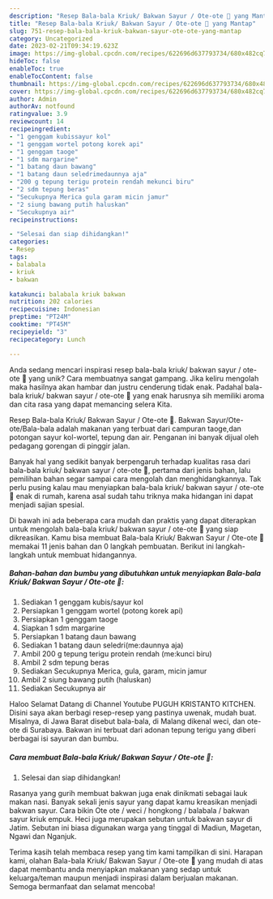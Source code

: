 ```yaml
---
description: "Resep Bala-bala Kriuk/ Bakwan Sayur / Ote-ote 🥕 yang Mantap"
title: "Resep Bala-bala Kriuk/ Bakwan Sayur / Ote-ote 🥕 yang Mantap"
slug: 751-resep-bala-bala-kriuk-bakwan-sayur-ote-ote-yang-mantap
category: Uncategorized
date: 2023-02-21T09:34:19.623Z
image: https://img-global.cpcdn.com/recipes/622696d637793734/680x482cq70/bala-bala-kriuk-bakwan-sayur-ote-ote-foto-resep-utama.jpg
hideToc: false
enableToc: true
enableTocContent: false
thumbnail: https://img-global.cpcdn.com/recipes/622696d637793734/680x482cq70/bala-bala-kriuk-bakwan-sayur-ote-ote-foto-resep-utama.jpg
cover: https://img-global.cpcdn.com/recipes/622696d637793734/680x482cq70/bala-bala-kriuk-bakwan-sayur-ote-ote-foto-resep-utama.jpg
author: Admin
authorAv: notfound
ratingvalue: 3.9
reviewcount: 14
recipeingredient:
- "1 genggam kubissayur kol"
- "1 genggam wortel potong korek api"
- "1 genggam taoge"
- "1 sdm margarine"
- "1 batang daun bawang"
- "1 batang daun seledrimedaunnya aja"
- "200 g tepung terigu protein rendah mekunci biru"
- "2 sdm tepung beras"
- "Secukupnya Merica gula garam micin jamur"
- "2 siung bawang putih haluskan"
- "Secukupnya air"
recipeinstructions:

- "Selesai dan siap dihidangkan!"
categories:
- Resep
tags:
- balabala
- kriuk
- bakwan

katakunci: balabala kriuk bakwan 
nutrition: 202 calories
recipecuisine: Indonesian
preptime: "PT24M"
cooktime: "PT45M"
recipeyield: "3"
recipecategory: Lunch

---
```





Anda sedang mencari inspirasi resep bala-bala kriuk/ bakwan sayur / ote-ote 🥕 yang unik? Cara membuatnya sangat gampang. Jika keliru mengolah maka hasilnya akan hambar dan justru cenderung tidak enak. Padahal bala-bala kriuk/ bakwan sayur / ote-ote 🥕 yang enak harusnya sih memiliki aroma dan cita rasa yang dapat memancing selera Kita.





Resep Bala-bala Kriuk/ Bakwan Sayur / Ote-ote 🥕. Bakwan Sayur/Ote-ote/Bala-bala adalah makanan yang terbuat dari campuran taoge,dan potongan sayur kol-wortel, tepung dan air. Penganan ini banyak dijual oleh pedagang gorengan di pinggir jalan.

Banyak hal yang sedikit banyak berpengaruh terhadap kualitas rasa dari bala-bala kriuk/ bakwan sayur / ote-ote 🥕, pertama dari jenis bahan, lalu pemilihan bahan segar sampai cara mengolah dan menghidangkannya. Tak perlu pusing kalau mau menyiapkan bala-bala kriuk/ bakwan sayur / ote-ote 🥕 enak di rumah, karena asal sudah tahu triknya maka hidangan ini dapat menjadi sajian spesial.






Di bawah ini ada beberapa cara mudah dan praktis yang dapat diterapkan untuk mengolah bala-bala kriuk/ bakwan sayur / ote-ote 🥕 yang siap dikreasikan. Kamu bisa membuat Bala-bala Kriuk/ Bakwan Sayur / Ote-ote 🥕 memakai 11 jenis bahan dan 0 langkah pembuatan. Berikut ini langkah-langkah untuk membuat hidangannya.

<!--inarticleads1-->

##### Bahan-bahan dan bumbu yang dibutuhkan untuk menyiapkan Bala-bala Kriuk/ Bakwan Sayur / Ote-ote 🥕:

1. Sediakan 1 genggam kubis/sayur kol
1. Persiapkan 1 genggam wortel (potong korek api)
1. Persiapkan 1 genggam taoge
1. Siapkan 1 sdm margarine
1. Persiapkan 1 batang daun bawang
1. Sediakan 1 batang daun seledri(me:daunnya aja)
1. Ambil 200 g tepung terigu protein rendah (me:kunci biru)
1. Ambil 2 sdm tepung beras
1. Sediakan Secukupnya Merica, gula, garam, micin jamur
1. Ambil 2 siung bawang putih (haluskan)
1. Sediakan Secukupnya air


Haloo Selamat Datang di Channel Youtube PUGUH KRISTANTO KITCHEN. Disini saya akan berbagi resep-resep yang pastinya uwenak, mudah buat. Misalnya, di Jawa Barat disebut bala-bala, di Malang dikenal weci, dan ote-ote di Surabaya. Bakwan ini terbuat dari adonan tepung terigu yang diberi berbagai isi sayuran dan bumbu. 

<!--inarticleads2-->

##### Cara membuat Bala-bala Kriuk/ Bakwan Sayur / Ote-ote 🥕:


1. Selesai dan siap dihidangkan!

Rasanya yang gurih membuat bakwan juga enak dinikmati sebagai lauk makan nasi. Banyak sekali jenis sayur yang dapat kamu kreasikan menjadi bakwan sayur. Cara bikin Ote ote / weci / hongkong / balabala / bakwan sayur kriuk empuk. Heci juga merupakan sebutan untuk bakwan sayur di Jatim. Sebutan ini biasa digunakan warga yang tinggal di Madiun, Magetan, Ngawi dan Nganjuk. 

Terima kasih telah membaca resep yang tim kami tampilkan di sini. Harapan kami, olahan Bala-bala Kriuk/ Bakwan Sayur / Ote-ote 🥕 yang mudah di atas dapat membantu anda menyiapkan makanan yang sedap untuk keluarga/teman maupun menjadi inspirasi dalam berjualan makanan. Semoga bermanfaat dan selamat mencoba!
